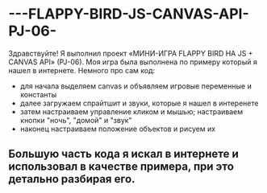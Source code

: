 # ---FLAPPY-BIRD-JS-CANVAS-API-PJ-06-
Здравствуйте! Я выполнил проект «МИНИ-ИГРА FLAPPY BIRD НА JS + CANVAS API» (PJ-06).
Моя игра была выполнена по примеру который я нашел в интернете.
Немного про сам код: 
- для начала выделяем canvas и объявляем игровые переменные и константы
- далее загружаем спрайтшит и звуки, которые я нашел в интеренете
- затем настраиваем управление кликом и мышью; настраиваем кнопки "ночь", "домой" и "звук"
- наконец настраиваем положение объектов и рисуем их
## Большую часть кода я искал в интернете и использовал в качестве примера, при это детально разбирая его.
